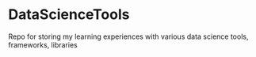 # DataScienceTools
Repo for storing my learning experiences with various data science tools, frameworks, libraries
